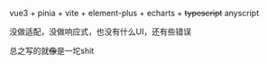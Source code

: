 vue3 + pinia + vite + element-plus + echarts + <del>typescript</del> anyscript	

没做适配，没做响应式，也没有什么UI，还有些错误

总之写的就<del>像</del>是一坨shit
